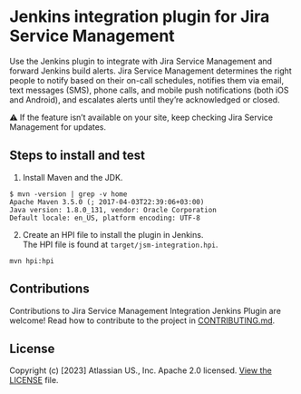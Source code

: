 # Jenkins integration plugin for Jira Service Management

Use the Jenkins plugin to integrate with Jira Service Management and forward Jenkins build alerts. Jira Service Management determines the right people to notify based on their on-call schedules, notifies them via email, text messages (SMS), phone calls, and mobile push notifications (both iOS and Android), and escalates alerts until they’re acknowledged or closed.

:warning: If the feature isn’t available on your site, keep checking Jira Service Management for updates.

## Steps to install and test
1. Install Maven and the JDK.
```
$ mvn -version | grep -v home
Apache Maven 3.5.0 (; 2017-04-03T22:39:06+03:00)
Java version: 1.8.0_131, vendor: Oracle Corporation
Default locale: en_US, platform encoding: UTF-8
```
2. Create an HPI file to install the plugin in Jenkins. <br>
The HPI file is found at `target/jsm-integration.hpi`.
```
mvn hpi:hpi
```

## Contributions
Contributions to Jira Service Management Integration Jenkins Plugin are welcome! Read how to contribute to the project in [CONTRIBUTING.md](CONTRIBUTING.md).

## License
Copyright (c) [2023] Atlassian US., Inc. Apache 2.0 licensed. [View the LICENSE](LICENSE) file.

<br/>